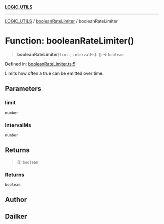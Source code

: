 [**LOGIC_UTILS**](../../README.md)

***

[LOGIC_UTILS](../../README.md) / [booleanRateLimiter](../README.md) / booleanRateLimiter

# Function: booleanRateLimiter()

> **booleanRateLimiter**(`limit`, `intervalMs`): () => `boolean`

Defined in: [booleanRateLimiter.ts:5](https://github.com/dailker/everyutil/blob/2c6c8c707de5d4a5d228d272d2d21855929838e2/src/logic/booleanRateLimiter.ts#L5)

Limits how often a true can be emitted over time.

## Parameters

### limit

`number`

### intervalMs

`number`

## Returns

> (): `boolean`

### Returns

`boolean`

## Author

## Dailker

